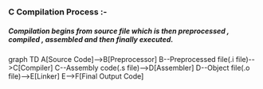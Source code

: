 ### C Compilation Process :-

##### Compilation begins from source file which is then preprocessed , compiled , assembled and then finally executed.

graph TD
    A[Source Code]-->B[Preprocessor]
    B--Preprocessed file(.i file)-->C[Compiler]
    C--Assembly code(.s file)-->D[Assembler]
    D--Object file(.o file)-->E[Linker]
    E-->F[Final Output Code]